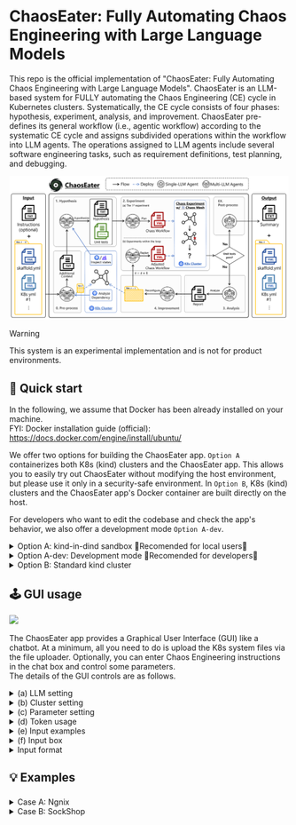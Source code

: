 # ChaosEater: Fully Automating Chaos Engineering with Large Language Models 

<p>
  This repo is the official implementation of "ChaosEater: Fully Automating Chaos Engineering with Large Language Models".
  ChaosEater is an LLM-based system for FULLY automating the Chaos Engineering (CE) cycle in Kubernetes clusters.
  Systematically, the CE cycle consists of four phases: hypothesis, experiment, analysis, and improvement.
  ChaosEater pre-defines its general workflow (i.e., agentic workflow) according to the systematic CE cycle and assigns subdivided operations within the workflow into LLM agents.
  The operations assigned to LLM agents include several software engineering tasks, such as requirement definitions, test planning, and debugging.
</p>

<img src="docs/static/images/chaoseater_arch.png">

> [!WARNING]  
> This system is an experimental implementation and is not for product environments.

## 🚀 Quick start
In the following, we assume that Docker has been already installed on your machine.  
FYI: Docker installation guide (official): https://docs.docker.com/engine/install/ubuntu/

We offer two options for building the ChaosEater app.
```Option A``` containerizes both K8s (kind) clusters and the ChaosEater app. 
This allows you to easily try out ChaosEater without modifying the host environment, but please use it only in a security-safe environment.
In ```Option B```, K8s (kind) clusters and the ChaosEater app's Docker container are built directly on the host.

For developers who want to edit the codebase and check the app's behavior, we also offer a development mode ```Option A-dev```.

<details>
<summary>
  Option A: kind-in-dind sandbox 🌟Recomended for local users🌟
</summary>

<br>

Here, we describe how to containerize both K8s (kind) clusters and the ChaosEater app. 
If you want to check the app's behavior while modifying the codebase, try ```Opiton A-dev: Developement mode```.

> **⚠️WARNING**    
> This option uses privileged mode, so it should only be used on your local machine or a securely isolated cloud environment.

### 0. Clone this repository
Clone this repository and move there.
```
git clone xxxxx && cd chaos-eater 
```

### 1. Build the sanbox image
```
docker build -f docker/Dockerfile_sandbox -t chaos-eater/kind-in-dind-sandbox:0.1 .
```

### 2. Launch the container
```
docker run --rm \
           --name chaos-eater \
           --privileged \
           -d \
           -p <port>:<port> \
           -p 2333:2333 \
           chaos-eater/kind-in-dind-sandbox:0.1
docker exec -it chaos-eater bash -c "
    /usr/local/bin/entrypoint.sh -p <port> \
                                 --openai-key <your-openai-api-key> \
                                 --anthropic-key <your-anthropic-api-key> \
                                 --google-key <your-gemini-api-key>"
```

### 3. Access the ChaosEater WebGUI
Access ```localhost:<port>``` in your browser. Now, you can try the ChaosEater GUI in your browser!  
If you are working on a remote server, don't forget to set up port forwarding, e.g., ```ssh <remote-server-name> -L <port>:localhost:<port>```.
</details>


<details>
<summary>
  Option A-dev: Development mode 🌟Recomended for developers🌟
</summary>

<br>

In ```Option A```, the application codebase is copied to the Docker image when building it. Then, the application is launched based on the copied codebase when running the container.
In other words, the application codebase is fixed to its state at the time of the Docker image build.

On the other hand, you may want to modify the codebase interactively while verifying its behavior.
To achieve this, you should mount a Docker volume to your working directory on the host, and manually launch the Streamlit app within the ChaosEater's container running in dind. 
The following section describes the process step by step.

### 0. Clone this repository (same as ```Option A```)
Clone this repository and move there.
```
git clone https://github.com/ntt-dkiku/chaos-eater.git && cd chaos-eater 
```

### 1. Build the sandbox image (same as ```Option A```)
```
docker build -f docker/Dockerfile_sandbox -t chaos-eater/kind-in-dind-sandbox:0.1 .
```

### 2. Launch the dind container in development mode
```
docker run --rm \
           --name chaos-eater-dev \
           --privileged \
           -d \
           -p <port>:<port> \
           -p 2333:2333 \
           -v <path-to-this-repo>:/workspace \
           chaos-eater/kind-in-dind-sandbox:0.1
docker exec -it chaos-eater-dev bash -c "
    /usr/local/bin/entrypoint.sh --develop \
                                 --openai-key <your-openai-api-key> \
                                 --anthropic-key <your-anthropic-api-key> \
                                 --google-key <your-gemini-api-key>"
```

### 3. Enter the ChaosEater's container running in dind
Enter the dind container.
```
docker exec -it chaos-eater-dev bash
```
You are now within the dind container and should be able to find the ChaosEater's container.
Check it by the following command.
```
docker ps
```
The return should be like:
```
CONTAINER ID   IMAGE                         COMMAND                  CREATED      STATUS      PORTS                       NAMES
3a7044477faf   chaos-eater/chaos-eater:1.0   "bash -c 'redis-serv…"   2 days ago   Up 2 days                               chaos-eater
64b315ace43c   kindest/node:v1.30.0          "/usr/local/bin/entr…"   2 days ago   Up 2 days   127.0.0.1:41641->6443/tcp   chaos-eater-cluster-control-plane
```
If there are no problems, enter the ChaosEater's container.
```
docker exec -it chaos-eater bash
``` 

### 4. Launch the streamlit app manually
Within the ChaosEater's container, move to the mounted working directory.
```
cd /workspace
```
Launch the streamlit app by yourself.
```
streamlit run ChaosEater_demo.py --server.port <port> --server.fileWatcherType none
```
Now, you can modify the codebase interactively while verifying its behavior.
Every time you modify the codebase on the host, you need to stop the Streamlit app using ```Ctrl + C``` and relaunch it to apply the changes.
</details>


<details>
<summary>
  Option B: Standard kind cluster
</summary>

<br>

Here, we describe how to build K8s (kind) clusters and the ChaosEater app's Docker container on the host.
### 0. Clone this repository
Clone this repository and move there.
```
git clone xxxxx && cd chaos-eater 
```
### 1. Install environment
Install dependency tools in local using [create_environment.sh](create_environment.sh). The installed tools include ```kubectl```, ```kind```, ```krew```, ```kubectl-graph```, ```skaffold```. Note that tools that are already installed in local will be skipped.
```
./create_environment.sh
```
### 2. Create a kind cluster and the ChaosEater container
Create a kind cluster and the ChaosEater container using [create_kind_cluster.sh](create_kind_cluster.sh). You may change the cluster name and the port number of the ChaosEater app with the the ```-n,--name <your-favorite-name>``` and ```-p,--port <port>``` options, respectively.
```
./create_kind_cluster.sh -n chaos-eater-cluster -p <port>
```

### 3. Launch the ChoasEater app
You should now be able to find the ChaosEater container running on your machine.
Check it by the following command.
```
docker ps
```
The return should be like:
```
CONTAINER ID   IMAGE                         COMMAND                  CREATED      STATUS      PORTS                       NAMES
3a7044477faf   chaos-eater/chaos-eater:1.0   "bash -c 'redis-serv…"   2 days ago   Up 2 days                               chaos-eater
64b315ace43c   kindest/node:v1.30.0          "/usr/local/bin/entr…"   2 days ago   Up 2 days   127.0.0.1:41641->6443/tcp   chaos-eater-cluster-control-plane
```
If there are no problems, enter the ChaosEater's container.
```
docker exec -it chaos-eater bash
```
Within the continer, set each API key (```Anthropic```, ```Gemini```, and ```OpenAI``` are supported) and launch the streamlit app of ChaosEater with the appropriate port number.
```
export ANTHROPIC_API_KEY=<your anthropic api key>
export GOOGLE_API_KEY=<your gemini api key>
export OPENAI_API_KEY=<your openai api key>
```
```
streamlit run ChaosEater_demo.py --server.fileWatcherType none --server.port <port>
```

### 4. Access the ChaosEater WebGUI
Access ```localhost:<port>``` in your browser. Now, you can try the ChaosEater GUI in your browser!
If you are working on a remote server, don't forget to set up fort forwarding, e.g., ```ssh <remote-server> -L <port>:localhost:<port>```.  
</details>

## 🕹️ GUI usage
<img src="docs/static/images/gui_preview.png">

The ChaosEater app provides a Graphical User Interface (GUI) like a chatbot.
At a minimum, all you need to do is upload the K8s system files via the file uploader.
Optionally, you can enter Chaos Engineering instructions in the chat box and control some parameters.  
The details of the GUI controls are as follows.  

<details>
<summary>
(a) LLM setting
</summary>

> **⚠️WARNING**  
> The current ChaosEater supports only GPT-4o (you can use Claude and Gemini, but they cannot complete CE cycles). We plan to add support for Claude and Gemini as soon as possible.

You may change the LLMs used by ChaosEater from the ```model``` dropdown button.
The currently supported LLMs are GPT-4o (```openai/gpt-4o-2024-08-06```, ```openai/gpt-4o-2024-05-13```), Claude (```claude-3-5-sonnet-20240620```), Gemini (```google/gemini-1.5-pro```). 
</details>

<details>
<summary>
(b) Cluster setting
</summary>

Currently available clusters are listed in the ```Cluster selection``` dropdown button.
When there are multiple kind clusters, you may change the working kind cluster from here.
While the GUI browser is open, the selected cluster will be occupied, and other users will not see the same cluster in the dropdown button.

If you check ```Clean the cluster before/after run```, all resources in the selected cluster, excect for ChaosEater's, will be removed before/after running every single CE cycle.

If you check ```New deployment```, the input K8s system will be deployed in the preprocessing phase. If it is already deployed, you may uncheck it to skip the deployment.

</details>

<details>
<summary>
(c) Parameter setting
</summary>

You can control the parameters of the LLM agents for ChaosEater.  
```Seed for LLMs``` sets the random seed for the LLMs (this is only effective when using OpenAI models that support seed setting, such as GPT-4o).  
```Temperature for LLMs``` sets the temperature of the LLMs.  
```Max. number of steady states``` sets the maximum number of steady states proposed during the hypothesis phase.  
```Max retries``` sets the maximum number of iterations for the verification loop and improvement loop. If the loop exceeds this limit, an assertion error will occur, immediately terminating the app at that point.

</details>

<details>
<summary>
(d) Token usage
</summary>

You can monitor token usage in real-time. The total cost is calculated based on the official pricing tables as of September 2024.  
</details>

<details>
<summary>
(e) Input examples
</summary>

We prepare three types of input examples.
When you press each button, the content of the K8s manifests to be input and the instructions will be displayed in a dialog.
Click the ```Try this one``` button for the example you wanna try, and a CE cycle will start for that input example.
</details>

<details>
<summary>
(f) Input box
</summary>

You can try your custom system by inputting its data to the input box.
First, input a zipped folder to the file uploader box following the input format instruction below (this step is mandatory). If you don't have any instructions for the CE cycle, click the ```Submit w/o instructions``` button, and a CE cycle will start for that input system. If you do, write your instructions in the chat box and click the send icon ```▶``` / ```Enter```. Then, a CE cycle that follows the instructions will start for that input system.
</details>

<details>
<summary>
Input format
</summary>

As input, ChaosEater currently supports only a zipped Skaffold project folder, which involves of a Skaffold configuration file and K8s manifests.
The Skaffold configuration file must be placed in the root directory of the folder.
The K8s manifests can be placed anywhere, but ensure that their relative paths are correctly specified in the ```manifests``` section of the Skaffold configuration file.
More specifically, please refer to our example folders: [nginx](examples/nginx), [sock shop](examples/sock-shop-2).
</details>

## 💡 Examples

### 
<details>
<summary>
  Case A: Ngnix
</summary>

#### System description  
Nginx is a small-scale system that consists of two K8s manifests (i.e., two resources): pod.yaml and service.yaml. The former defines a Pod resource including a Nginx container, and the latter defines Service resource routing TCP traffic to the Pod.
You can find the manifests at [examples/nginx](examples/nginx).

#### Problem setting 
To verify whether ChaosEater can improve the system when there are resiliency issues, we intentionally configure the resource with a non-resilient setting; we set the Pod's restartPolicy to Never in pod.yaml. With this configuration, once the Pod goes down, it will never restart, resulting in extended service outages. we validate whether ChaosEater correctly identifies and addresses this resiliency issue through a reasonable CE cycle.

#### Results  
Given the Nginx, ChaosEater defined "The Pod should be running at least 90% of the time during the check period" as one of the steady states during the hypothesis phase. It then generated a failure scenario for a cyberattack, where the Pod would go down after a network delay.
In the experiment phase, ChaosEater executed the chaos experiment to validate the steady states and successfully discovered that the Pod had not restarted after its failure.

In the analysis and improvement phases, ChaosEater analyzed the results and identified that the issue was caused by the restartPolicy being set to Never. It then replaced the Pod resource with a Depolyment resource with three replicas.

Finally, ChaosEater re-executed the chaos experiment on the reconfigured Nginx and confirmed that the hypothesis was satisfied.
The cost and time for this CE cycle were approximately 0.21 USD and 11 minutes, respectively.
</details>

<details>
<summary>
  Case B: SockShop
</summary>

#### System description  
SockShop is a practical and large-scale e-commerce system that consists of 29 manifests, which define the resources and databases for front-end pages, user information, order, payment, shipping, and so on. The number of replicas of all the Deployment resources is originally set to one. However, this setting could lead to downtime of the single replica when it goes down.
You can find the manifests at [examples/sock-shop-2](examples/sock-shop-2).

#### Problem setting  
To narrow down this original resiliency issue to a single point, we increase the replicas for Deployment resources other than front-end-dep.yaml to two, while keeping a single replica for front-end-dep.yaml. This RELATIVELY reduces the redundancy/resiliency of the front-end resource. We validate whether ChaosEater correctly identifies and addresses this resiliency issue through a reasonable CE cycle.

#### Results  
Given the SockShop with adjusted replica counts, ChaosEater defined "front-end resources are always in the Ready state" as one of the steady states during the hypothesis phase. It then generated a failure scenario for a Black Friday sale, where the front-end resource would go down after an increase in CPU usage of the carts-db resource due to excessive access.
In the experiment phase, ChaosEater executed the chaos experiment to validate the steady states and successfully discovered the existence of downtime after the front-end resource failure.

In the analysis and improvement phases, ChaosEater analyzed the results and identified that the downtime was caused by the replica count of the front-end resource being set to 1. It then increased the replica count of the front-end resource to 2.

Finally, ChaosEater re-executed the chaos experiment on the reconfigured SockShop and confirmed that the hypothesis was satisfied.
The cost and time for this CE cycle were approximately 0.84 USD and 25 minutes, respectively.
</details>
